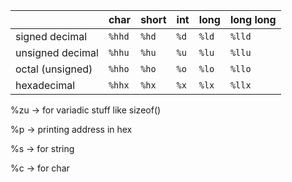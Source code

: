 |                    | char  | short | int  | long | long long |
|--------------------|-------|-------|------|------|-----------|
| signed decimal     | `%hhd`| `%hd` | `%d` | `%ld`| `%lld`    |
| unsigned decimal   | `%hhu`| `%hu` | `%u` | `%lu`| `%llu`    |
| octal (unsigned)   | `%hho`| `%ho` | `%o` | `%lo`| `%llo`    |
| hexadecimal        | `%hhx`| `%hx` | `%x` | `%lx`| `%llx`    |

%zu -> for variadic stuff like sizeof() 

%p  -> printing address in hex 

%s  -> for string 

%c  -> for char 